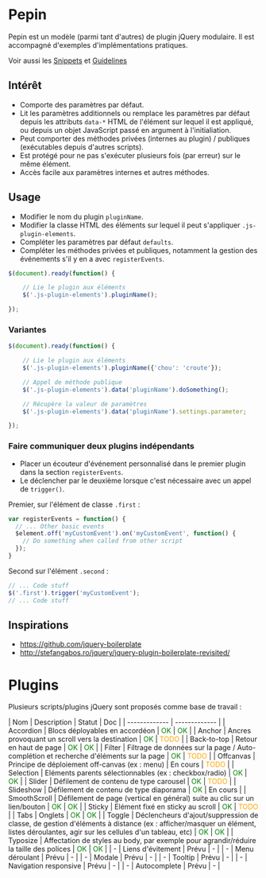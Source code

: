 # Pepin

Pepin est un modèle (parmi tant d'autres) de plugin jQuery modulaire. Il est accompagné d'exemples d'implémentations pratiques.

Voir aussi les [Snippets](https://github.com/alsacreations/snippets) et [Guidelines](https://github.com/alsacreations/guidelines)

## Intérêt

* Comporte des paramètres par défaut.
* Lit les paramètres additionnels ou remplace les paramètres par défaut depuis les attributs `data-*`  HTML de l'élément sur lequel il est appliqué, ou depuis un objet JavaScript passé en argument à l'initialiation.
* Peut comporter des méthodes privées (internes au plugin) / publiques (exécutables depuis d'autres scripts).
* Est protégé pour ne pas s'exécuter plusieurs fois (par erreur) sur le même élément.
* Accès facile aux paramètres internes et autres méthodes.

## Usage

* Modifier le nom du plugin `pluginName`.
* Modifier la classe HTML des éléments sur lequel il peut s'appliquer `.js-plugin-elements`.
* Compléter les paramètres par défaut `defaults`.
* Compléter les méthodes privées et publiques, notamment la gestion des événements s'il y en a avec `registerEvents`.

```javascript
$(document).ready(function() {

    // Lie le plugin aux éléments
    $('.js-plugin-elements').pluginName();

});
```

### Variantes

```javascript
$(document).ready(function() {

    // Lie le plugin aux éléments
    $('.js-plugin-elements').pluginName({'chou': 'croute'});

    // Appel de méthode publique
    $('.js-plugin-elements').data('pluginName').doSomething();

    // Récupère la valeur de paramètres
    $('.js-plugin-elements').data('pluginName').settings.parameter;

});
```

### Faire communiquer deux plugins indépendants

* Placer un écouteur d'événement personnalisé dans le premier plugin dans la section `registerEvents`.
* Le déclencher par le deuxième lorsque c'est nécessaire avec un appel de `trigger()`.

Premier, sur l'élément de classe `.first` :
```javascript
var registerEvents = function() {
  // ... Other basic events
  $element.off('myCustomEvent').on('myCustomEvent', function() {
    // Do something when called from other script
  });
}
```

Second sur l'élément `.second` :
```javascript
// ... Code stuff
$('.first').trigger('myCustomEvent');
// ... Code stuff
```


## Inspirations

* <https://github.com/jquery-boilerplate>
* <http://stefangabos.ro/jquery/jquery-plugin-boilerplate-revisited/>

# Plugins

Plusieurs scripts/plugins jQuery sont proposés comme base de travail :

| Nom  | Description | Statut | Doc |
| ------------- | ------------- |
| Accordion | Blocs déployables en accordéon  | <span style="color:green">OK</span> | <span style="color:green">OK</span> |
| Anchor | Ancres provoquant un scroll vers la destination | <span style="color:green">OK</span> | <span style="color:orange">TODO</span> |
| Back-to-top | Retour en haut de page | <span style="color:green">OK</span> | <span style="color:green">OK</span> |
| Filter | Filtrage de données sur la page / Auto-complétion et recherche d'éléments sur la page | <span style="color:green">OK</span> | <span style="color:orange">TODO</span> |
| Offcanvas | Principe de déploiement off-canvas (ex : menu) | En cours | <span style="color:orange">TODO</span> |
| Selection | Eléments parents sélectionnables (ex : checkbox/radio) | <span style="color:green">OK</span> | <span style="color:green">OK</span> |
| Slider | Défilement de contenu de type carousel | <span style="color:green">OK</span> | <span style="color:orange">TODO</span> |
| Slideshow | Défilement de contenu de type diaporama | <span style="color:green">OK</span> | En cours |
| SmoothScroll | Défilement de page (vertical en général) suite au clic sur un lien/bouton | <span style="color:green">OK</span> | <span style="color:green">OK</span> |
| Sticky | Elément fixé en sticky au scroll | <span style="color:green">OK</span> | <span style="color:orange">TODO</span> |
| Tabs | Onglets | <span style="color:green">OK</span> | <span style="color:green">OK</span> |
| Toggle | Déclencheurs d'ajout/suppression de classe, de gestion d'éléments à distance (ex : afficher/masquer un élément, listes déroulantes, agir sur les cellules d'un tableau, etc) | <span style="color:green">OK</span> | <span style="color:green">OK</span> |
| Typosize | Affectation de styles au body, par exemple pour agrandir/réduire la taille des polices | <span style="color:green">OK</span> | <span style="color:green">OK</span> |
| - | Liens d'évitement | Prévu | - |
| - | Menu déroulant | Prévu | - |
| - | Modale | Prévu | - |
| - | Tooltip | Prévu | - |
| - | Navigation responsive | Prévu | - |
| - | Autocomplete | Prévu | - |
